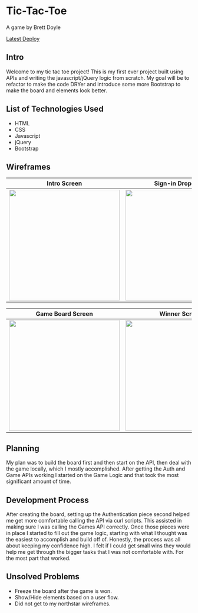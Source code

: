 # **Tic-Tac-Toe**
A game by Brett Doyle

[Latest Deploy](https://brettdoyle44.github.io/tic-tac-toe/)

## Intro

Welcome to my tic tac toe project! This is my first ever project built using APIs and writing the javascript/jQuery logic from scratch. My goal will be to refactor to make the code DRYer and introduce some more Bootstrap to make the board and elements look better.

## List of Technologies Used

* HTML
* CSS
* Javascript
* jQuery
* Bootstrap

## Wireframes
|Intro Screen|Sign-in Dropdown|
|------------|------------|
|<img src="https://i.imgur.com/AUrLkon.jpg" width="300">|<img src="https://imgur.com/0nZyDXZ.jpg" width="300">|

|Game Board Screen|Winner Screen|
|------------|------------|
|<img src="https://imgur.com/cGJXEiu.jpg" width="300">|<img src="https://imgur.com/B8XpwRr.jpg" width="300">|

## Planning

My plan was to build the board first and then start on the API, then deal with the game locally, which I mostly accomplished. After getting the Auth and Game APIs working I started on the Game Logic and that took the most significant amount of time.

## Development Process

After creating the board, setting up the Authentication piece second helped me get more comfortable calling the API via curl scripts. This assisted in making sure I was calling the Games API correctly. Once those pieces were in place I started to fill out the game logic, starting with what I thought was the easiest to accomplish and build off of. Honestly, the process was all about keeping my confidence high. I felt if I could get small wins they would help me get through the bigger tasks that I was not comfortable with. For the most part that worked.

## Unsolved Problems

* Freeze the board after the game is won.
* Show/Hide elements based on a user flow.
* Did not get to my northstar wireframes.
